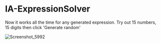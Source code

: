 # IA-ExpressionSolver

Now it works all the time for any generated expression. Try out 15 numbers, 15 digits then click 'Generate random'

![Screenshot_5992](https://user-images.githubusercontent.com/91731551/146039082-34456194-65d3-401d-a704-8d1a96b71751.png)
